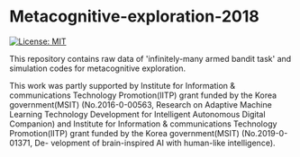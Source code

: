 # Metacognitive-exploration-2018
[![License: MIT](https://img.shields.io/badge/License-MIT-yellow.svg)](https://opensource.org/licenses/MIT)

This repository contains raw data of 'infinitely-many armed bandit task' and simulation codes for metacognitive exploration. 

This work was partly supported by Institute for Information & communications Technology Promotion(IITP) grant funded by the Korea government(MSIT) (No.2016-0-00563, Research on Adaptive Machine Learning Technology Development for Intelligent Autonomous Digital Companion) and Institute for Information & communications Technology Promotion(IITP) grant funded by the Korea government(MSIT) (No.2019-0-01371, De- velopment of brain-inspired AI with human-like intelligence).

 

